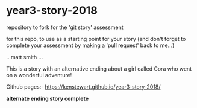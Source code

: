 # year3-story-2018
repository to fork for the 'git story' assessment

for this repo, to use as a starting point for your story
(and don't forget to complete your assessment by making a 'pull request' back to me...)

.. matt smith ...


This is a story with an alternative ending about a girl called Cora who went on a wonderful adventure!

Github pages:- 
https://kenstewart.github.io/year3-story-2018/

**alternate ending story complete**

